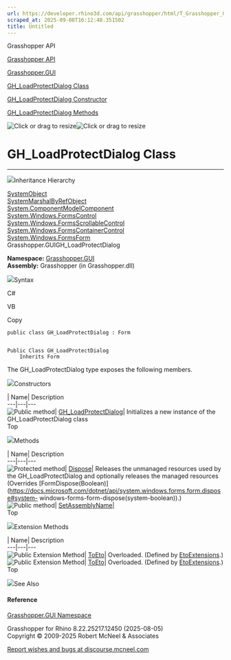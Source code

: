 ```yaml
---
url: https://developer.rhino3d.com/api/grasshopper/html/T_Grasshopper_GUI_GH_LoadProtectDialog.htm
scraped_at: 2025-09-08T16:12:48.351502
title: Untitled
---
```


Grasshopper API

[Grasshopper API](../html/723c01da-9986-4db2-8f53-6f3a7494df75.htm
"Grasshopper API")

[Grasshopper.GUI](../html/N_Grasshopper_GUI.htm "Grasshopper.GUI")

[GH_LoadProtectDialog
Class](../html/T_Grasshopper_GUI_GH_LoadProtectDialog.htm
"GH_LoadProtectDialog Class")

[GH_LoadProtectDialog Constructor
](../html/M_Grasshopper_GUI_GH_LoadProtectDialog__ctor.htm
"GH_LoadProtectDialog Constructor ")

[GH_LoadProtectDialog
Methods](../html/Methods_T_Grasshopper_GUI_GH_LoadProtectDialog.htm
"GH_LoadProtectDialog Methods")

![Click or drag to resize](../icons/TocOpen.gif)![Click or drag to
resize](../icons/TocClose.gif)

# GH_LoadProtectDialog Class  
  
---  
  
![](../icons/SectionExpanded.png)Inheritance Hierarchy

[SystemObject](https://docs.microsoft.com/dotnet/api/system.object)  
[SystemMarshalByRefObject](https://docs.microsoft.com/dotnet/api/system.marshalbyrefobject)  
[System.ComponentModelComponent](https://docs.microsoft.com/dotnet/api/system.componentmodel.component)  
[System.Windows.FormsControl](https://docs.microsoft.com/dotnet/api/system.windows.forms.control)  
[System.Windows.FormsScrollableControl](https://docs.microsoft.com/dotnet/api/system.windows.forms.scrollablecontrol)  
[System.Windows.FormsContainerControl](https://docs.microsoft.com/dotnet/api/system.windows.forms.containercontrol)  
[System.Windows.FormsForm](https://docs.microsoft.com/dotnet/api/system.windows.forms.form)  
Grasshopper.GUIGH_LoadProtectDialog  

**Namespace:** [Grasshopper.GUI](N_Grasshopper_GUI.htm)  
**Assembly:** Grasshopper (in Grasshopper.dll)

![](../icons/SectionExpanded.png)Syntax

C#

VB

Copy

    
    
    public class GH_LoadProtectDialog : Form
    
    
    Public Class GH_LoadProtectDialog
    	Inherits Form

The GH_LoadProtectDialog type exposes the following members.

![](../icons/SectionExpanded.png)Constructors

| Name| Description  
---|---|---  
![Public method](../icons/pubmethod.gif)|
[GH_LoadProtectDialog](M_Grasshopper_GUI_GH_LoadProtectDialog__ctor.htm)|
Initializes a new instance of the GH_LoadProtectDialog class  
Top

![](../icons/SectionExpanded.png)Methods

| Name| Description  
---|---|---  
![Protected method](../icons/protmethod.gif)|
[Dispose](M_Grasshopper_GUI_GH_LoadProtectDialog_Dispose.htm)| Releases the
unmanaged resources used by the GH_LoadProtectDialog and optionally releases
the managed resources (Overrides
[FormDispose(Boolean)](https://docs.microsoft.com/dotnet/api/system.windows.forms.form.dispose#system-
windows-forms-form-dispose\(system-boolean\)).)  
![Public method](../icons/pubmethod.gif)|
[SetAssemblyName](M_Grasshopper_GUI_GH_LoadProtectDialog_SetAssemblyName.htm)|  
Top

![](../icons/SectionExpanded.png)Extension Methods

| Name| Description  
---|---|---  
![Public Extension Method](../icons/pubextension.gif)|
[ToEto](M_Grasshopper_EtoExtensions_ToEto_8.htm)| Overloaded. (Defined by
[EtoExtensions](T_Grasshopper_EtoExtensions.htm).)  
![Public Extension Method](../icons/pubextension.gif)|
[ToEto](M_Grasshopper_EtoExtensions_ToEto_7.htm)| Overloaded. (Defined by
[EtoExtensions](T_Grasshopper_EtoExtensions.htm).)  
Top

![](../icons/SectionExpanded.png)See Also

#### Reference

[Grasshopper.GUI Namespace](N_Grasshopper_GUI.htm)

Grasshopper for Rhino 8.22.25217.12450 (2025-08-05)  
Copyright © 2009-2025 Robert McNeel & Associates

[Report wishes and bugs at
discourse.mcneel.com](https://discourse.mcneel.com/c/grasshopper)

